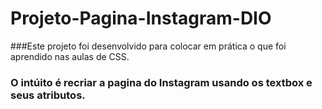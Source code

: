 # Projeto-Pagina-Instagram-DIO

###Este projeto foi desenvolvido para colocar em prática o que foi aprendido nas aulas de CSS. 
### O intúito é recriar a pagina do Instagram usando os textbox e seus atributos.
